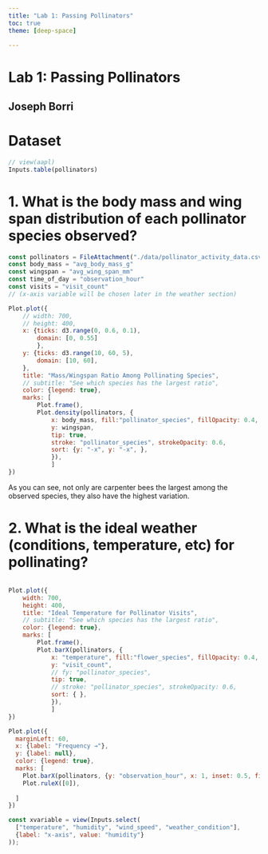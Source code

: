 ```yaml
---
title: "Lab 1: Passing Pollinators"
toc: true
theme: [deep-space]

---
```

# Lab 1: Passing Pollinators
## Joseph Borri


# Dataset


```js
// view(aapl)
Inputs.table(pollinators)
```

# 1. What is the body mass and wing span distribution of each pollinator species observed?

```js
const pollinators = FileAttachment("./data/pollinator_activity_data.csv").csv()
const body_mass = "avg_body_mass_g"
const wingspan = "avg_wing_span_mm"
const time_of_day = "observation_hour"
const visits = "visit_count"
// (x-axis variable will be chosen later in the weather section)

```

```js
Plot.plot({
    // width: 700,
    // height: 400,
    x: {ticks: d3.range(0, 0.6, 0.1),
        domain: [0, 0.55]
        },
    y: {ticks: d3.range(10, 60, 5),
        domain: [10, 60],
    },   
    title: "Mass/Wingspan Ratio Among Pollinating Species",
    // subtitle: "See which species has the largest ratio",
    color: {legend: true},
    marks: [
        Plot.frame(),
        Plot.density(pollinators, { 
            x: body_mass, fill:"pollinator_species", fillOpacity: 0.4,
            y: wingspan,
            tip: true,
            stroke: "pollinator_species", strokeOpacity: 0.6,
            sort: {y: "-x", y: "-x", },  
            }),
            ]
})
```

As you can see, not only are carpenter bees the largest among the observed species, they also have the highest variation.


# 2. What is the ideal weather (conditions, temperature, etc) for pollinating?

```js

Plot.plot({
    width: 700,
    height: 400, 
    title: "Ideal Temperature for Pollinator Visits",
    // subtitle: "See which species has the largest ratio",
    color: {legend: true},
    marks: [
        Plot.frame(),
        Plot.barX(pollinators, { 
            x: "temperature", fill:"flower_species", fillOpacity: 0.4,
            y: "visit_count",
            // fy: "pollinator_species",
            tip: true,
            // stroke: "pollinator_species", strokeOpacity: 0.6,
            sort: { },  
            }),
            ]
})
```
```js
Plot.plot({
  marginLeft: 60,
  x: {label: "Frequency →"},
  y: {label: null},
  color: {legend: true},
  marks: [
    Plot.barX(pollinators, {y: "observation_hour", x: 1, inset: 0.5, fill: "flower_species", sort: "visit_count",tip: true,}),
    Plot.ruleX([0]),
    
  ]
})
```
```js
const xvariable = view(Inputs.select(
  ["temperature", "humidity", "wind_speed", "weather_condition"],
  {label: "x-axis", value: "humidity"}
));
```